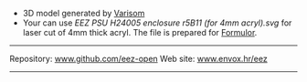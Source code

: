 
* 3D model generated by [Varisom](http://www.varisom.com)
* Your can use *EEZ PSU H24005 enclosure r5B11 (for 4mm acryl).svg* for laser cut of 4mm thick acryl. The file is prepared for [Formulor](http://www.formulor.de).

**********************

Repository: www.github.com/eez-open
Web site: www.envox.hr/eez

**********************
